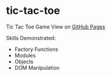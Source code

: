 # tic-tac-toe
Tic Tac Toe Game
View on [GitHub Pages](https://magatdarwin.github.io/tic-tac-toe/)

Skills Demonstrated:
- Factory Functions
- Modules
- Objects
- DOM Manipulation